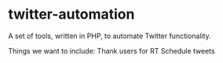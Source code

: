 # twitter-automation
A set of tools, written in PHP, to automate Twitter functionality.

Things we want to include:
    Thank users for RT
    Schedule tweets
